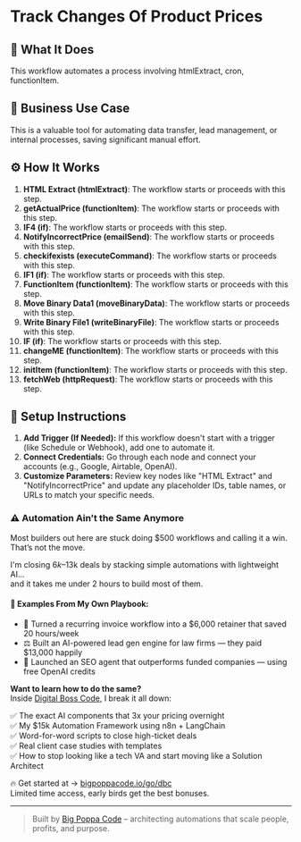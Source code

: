 # Track Changes Of Product Prices

## 🚀 What It Does
This workflow automates a process involving htmlExtract, cron, functionItem.

## 💼 Business Use Case
This is a valuable tool for automating data transfer, lead management, or internal processes, saving significant manual effort.

## ⚙️ How It Works
1. **HTML Extract (htmlExtract)**: The workflow starts or proceeds with this step.
2. **getActualPrice (functionItem)**: The workflow starts or proceeds with this step.
3. **IF4 (if)**: The workflow starts or proceeds with this step.
4. **NotifyIncorrectPrice (emailSend)**: The workflow starts or proceeds with this step.
5. **checkifexists (executeCommand)**: The workflow starts or proceeds with this step.
6. **IF1 (if)**: The workflow starts or proceeds with this step.
7. **FunctionItem (functionItem)**: The workflow starts or proceeds with this step.
8. **Move Binary Data1 (moveBinaryData)**: The workflow starts or proceeds with this step.
9. **Write Binary File1 (writeBinaryFile)**: The workflow starts or proceeds with this step.
10. **IF (if)**: The workflow starts or proceeds with this step.
11. **changeME (functionItem)**: The workflow starts or proceeds with this step.
12. **initItem (functionItem)**: The workflow starts or proceeds with this step.
13. **fetchWeb (httpRequest)**: The workflow starts or proceeds with this step.

## 🔧 Setup Instructions
1. **Add Trigger (If Needed):** If this workflow doesn't start with a trigger (like Schedule or Webhook), add one to automate it.
2. **Connect Credentials:** Go through each node and connect your accounts (e.g., Google, Airtable, OpenAI).
3. **Customize Parameters:** Review key nodes like "HTML Extract" and "NotifyIncorrectPrice" and update any placeholder IDs, table names, or URLs to match your specific needs.

### ⚠️ Automation Ain’t the Same Anymore

Most builders out here are stuck doing $500 workflows and calling it a win.  
That’s not the move.  

I'm closing $6k–$13k deals by stacking simple automations with lightweight AI...  
and it takes me under 2 hours to build most of them.

#### 🧠 Examples From My Own Playbook:
- 🔁 Turned a recurring invoice workflow into a $6,000 retainer that saved 20 hours/week  
- ⚖️ Built an AI-powered lead gen engine for law firms — they paid $13,000 happily  
- 🚀 Launched an SEO agent that outperforms funded companies — using free OpenAI credits  

**Want to learn how to do the same?**  
Inside [Digital Boss Code](https://bigpoppacode.io/go/dbc), I break it all down:

✅ The exact AI components that 3x your pricing overnight  
✅ My $15k Automation Framework using n8n + LangChain  
✅ Word-for-word scripts to close high-ticket deals  
✅ Real client case studies with templates  
✅ How to stop looking like a tech VA and start moving like a Solution Architect  

🔥 Get started at → [bigpoppacode.io/go/dbc](https://bigpoppacode.io/go/dbc)  
Limited time access, early birds get the best bonuses.

---

> Built by [Big Poppa Code](https://bigpoppacode.io) – architecting automations that scale people, profits, and purpose.
